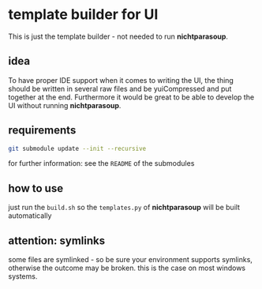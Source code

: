 # template builder for UI

This is just the template builder - not needed to run __nichtparasoup__.

## idea

To have proper IDE support when it comes to writing the UI, the thing should be written in several raw files and be
yuiCompressed and put together at the end.
Furthermore it would be great to be able to develop the UI without running __nichtparasoup__.

## requirements

```sh
git submodule update --init --recursive
```

for further information: see the `README` of the submodules

## how to use

just run the `build.sh` so the `templates.py` of __nichtparasoup__ will be built automatically

## attention: symlinks

some files are symlinked - so be sure your environment supports symlinks, otherwise the outcome may be broken.
this is the case on most windows systems.
